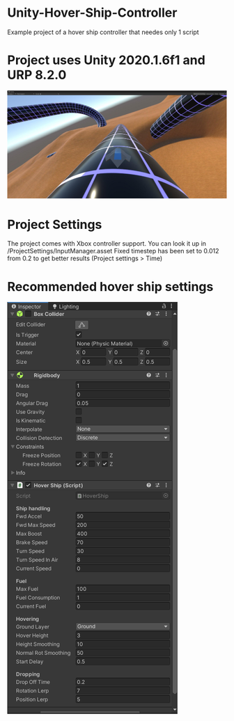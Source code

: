 # Unity-Hover-Ship-Controller
Example project of a hover ship controller that needes only 1 script

# Project uses Unity 2020.1.6f1 and URP 8.2.0

![Alt text](Screenshots/ExampleScreenshot.jpg?raw=true "Example")


# Project Settings

The project comes with Xbox controller support. You can look it up in /ProjectSettings/InputManager.asset
Fixed timestep has been set to 0.012 from 0.2 to get better results (Project settings > Time)

# Recommended hover ship settings

![Alt text](Screenshots/RecommendedSettings.png?raw=true "Recommended")

